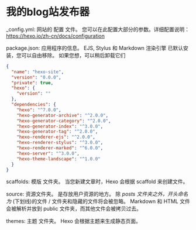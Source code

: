 # 我的blog站发布器

_config.yml:
网站的 配置 文件。 您可以在此配置大部分的参数。详细配置说明：https://hexo.io/zh-cn/docs/configuration

package.json: 应用程序的信息。 EJS, Stylus 和 Markdown 渲染引擎 已默认安装，您可以自由移除。 如果您想，可以稍后卸载它们

```json
{
  "name": "hexo-site",
  "version": "0.0.0",
  "private": true,
  "hexo": {
    "version": ""
  },
  "dependencies": {
    "hexo": "^7.0.0",
    "hexo-generator-archive": "^2.0.0",
    "hexo-generator-category": "^2.0.0",
    "hexo-generator-index": "^3.0.0",
    "hexo-generator-tag": "^2.0.0",
    "hexo-renderer-ejs": "^2.0.0",
    "hexo-renderer-stylus": "^3.0.0",
    "hexo-renderer-marked": "^6.0.0",
    "hexo-server": "^3.0.0",
    "hexo-theme-landscape": "^1.0.0"
  }
}
```

scaffolds: 模版 文件夹。 当您新建文章时，Hexo 会根据 scaffold 来创建文件。

source:
资源文件夹。 是存放用户资源的地方。 除 _posts 文件夹之外，开头命名为_ (下划线)的文件 / 文件夹和隐藏的文件将会被忽略。 Markdown 和 HTML 文件会被解析并放到 public 文件夹，而其他文件会被拷贝过去。

themes: 主题 文件夹。 Hexo 会根据主题来生成静态页面。
